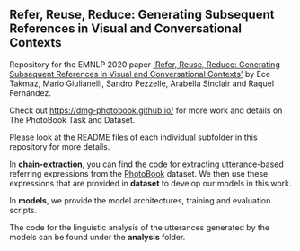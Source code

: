 ## Refer, Reuse, Reduce: Generating Subsequent References in Visual and Conversational Contexts

Repository for the EMNLP 2020 paper ['Refer, Reuse, Reduce: Generating Subsequent References in Visual and Conversational Contexts'](https://www.aclweb.org/anthology/2020.emnlp-main.353/) by Ece Takmaz, Mario Giulianelli, Sandro Pezzelle, Arabella Sinclair and Raquel Fernández.

Check out https://dmg-photobook.github.io/ for more work and details on The PhotoBook Task and Dataset.

Please look at the README files of each individual subfolder in this repository for more details.

In **chain-extraction**, you can find the code for extracting utterance-based referring expressions from the [PhotoBook](https://dmg-photobook.github.io/index.html) dataset. We then use these expressions that are provided in **dataset** to develop our models in this work.

In **models**, we provide the model architectures, training and evaluation scripts.

The code for the linguistic analysis of the utterances generated by the models can be found under the **analysis** folder.

